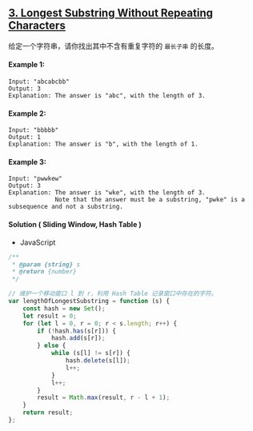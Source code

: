 ## [3. Longest Substring Without Repeating Characters](https://leetcode.com/problems/longest-substring-without-repeating-characters/)

给定一个字符串，请你找出其中不含有重复字符的 `最长子串` 的长度。

#### Example 1:

```text
Input: "abcabcbb"
Output: 3
Explanation: The answer is "abc", with the length of 3.
```

#### Example 2:

```text
Input: "bbbbb"
Output: 1
Explanation: The answer is "b", with the length of 1.
```

#### Example 3:

```text
Input: "pwwkew"
Output: 3
Explanation: The answer is "wke", with the length of 3.
             Note that the answer must be a substring, "pwke" is a subsequence and not a substring.
```

#### Solution ( **Sliding Window**, **Hash Table** )

-   JavaScript

```javascript
/**
 * @param {string} s
 * @return {number}
 */

// 维护一个移动窗口 l 到 r，利用 Hash Table 记录窗口中存在的字符。
var lengthOfLongestSubstring = function (s) {
    const hash = new Set();
    let result = 0;
    for (let l = 0, r = 0; r < s.length; r++) {
        if (!hash.has(s[r])) {
            hash.add(s[r]);
        } else {
            while (s[l] != s[r]) {
                hash.delete(s[l]);
                l++;
            }
            l++;
        }
        result = Math.max(result, r - l + 1);
    }
    return result;
};
```

